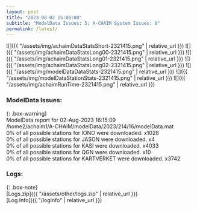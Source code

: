 ```yaml
---
layout: post
title: "2023-08-02 15:00:00"
subtitle: "ModelData Issues: 5; A-CHAIM System Issues: 0"
permalink: /latest/
---
```


![]({{ "/assets/img/achaimDataStatsShort-2321415.png" | relative_url }})
![]({{ "/assets/img/achaimDataStatsLong00-2321415.png" | relative_url }})
![]({{ "/assets/img/achaimDataStatsLong01-2321415.png" | relative_url }})
![]({{ "/assets/img/achaimDataStatsLong02-2321415.png" | relative_url }})
![]({{ "/assets/img/modelDataDataStats-2321415.png" | relative_url }})
![]({{ "/assets/img/modelDataStationStats-2321415.png" | relative_url }})
![]({{ "/assets/img/achaimRunTime-2321415.png" | relative_url }})


### ModelData Issues:  
  
{: .box-warning}  
 ModelData report for 02-Aug-2023 16:15:09   
 /home2/achaim1/A-CHAIM/modelData/2023/214/16/modelData.mat   
 0% of all possible stations for IONO were downloaded. x1028   
 0% of all possible stations for JASON were downloaded. x4   
 0% of all possible stations for KASI were downloaded. x4033   
 0% of all possible stations for QGN were downloaded. x10   
 0% of all possible stations for KARTVERKET were downloaded. x3742   
  


### Logs:  
  
{: .box-note}  
[Logs.zip]({{ "/assets/other/logs.zip" | relative_url }})  
[Log Info]({{ "/logInfo" | relative_url }})  
